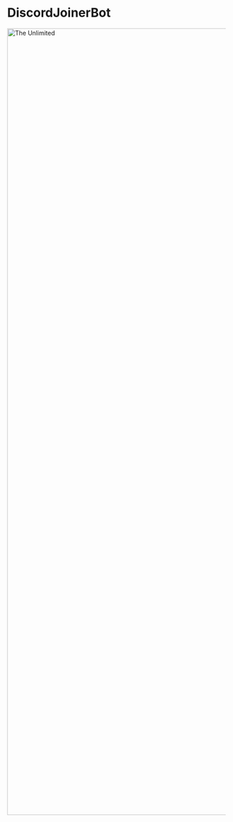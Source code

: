 # DiscordJoinerBot
<a href="https://feels-easy.games/catalog/discord-joiner-bot/" target="_blank">
  <img src="https://repository-images.githubusercontent.com/664579258/fd4b8c97-98de-4d11-87b0-10d6a8bc01e3" alt="The Unlimited" width="1810"/>
</a>

